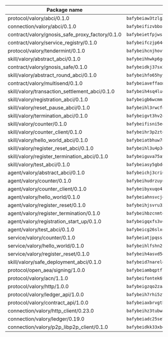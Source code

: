 | Package name                                                  | Package hash                                                  |
| ------------------------------------------------------------- | ------------------------------------------------------------- |
| protocol/valory/abci/0.1.0                                    | `bafybeiaw3tzlg3rkvnn5fcufblktmfwngmxugn4yo7pyjp76zz6aqtqcay` |
| connection/valory/abci/0.1.0                                  | `bafybeifizvbborkmrfx6ur663c6cxzwzptu3ejgjxnu7sjozuaqrudg7um` |
| contract/valory/gnosis_safe_proxy_factory/0.1.0               | `bafybeietfpjwsrhjbamd3wv7io7eeuyxjytgez6cagjc44sx23cugsfkju` |
| contract/valory/service_registry/0.1.0                        | `bafybeifczjp64q2splroc6vgmjnqfauzyuv43f6kfodxrdt2gc2pwtwvcm` |
| protocol/valory/tendermint/0.1.0                              | `bafybeihcnjhovvyyfbkuw5sjyfx2lfd4soeocfqzxz54g67333m6nk5gxq` |
| skill/valory/abstract_abci/0.1.0                              | `bafybeihhwkp6ggbsmaowlhagfdakrjmrrrcq4rzpszuaegfap5ukdrrdcm` |
| contract/valory/gnosis_safe/0.1.0                             | `bafybeidkj37sx2kcdut2hzohfrlpdbzg5mtc2jegk5g5rzktyb7fh4lwf4` |
| skill/valory/abstract_round_abci/0.1.0                        | `bafybeihfo65hyy52uocr7nn2xixssogittahxkmvqkibx4nfqbybqvts3y` |
| contract/valory/multisend/0.1.0                               | `bafybeiaveffaomsnmsc5hx62o77u7ilma6eipox7m5lrwa56737ektva3i` |
| skill/valory/transaction_settlement_abci/0.1.0                | `bafybeih4sq4luq4fh5m7rgkkdoea2pvzszf2sqggj7sl2yop44zzo5we3u` |
| skill/valory/registration_abci/0.1.0                          | `bafybeigb6wcmmcvmhlbrf4fiugykzmnk7gjgakc4dtt4uvm3g556bhhfym` |
| skill/valory/reset_pause_abci/0.1.0                           | `bafybeihl3rwcf4uqes6xdzkaf4s2fvojfzaeegxu3j5fzdx3vcucdoexmi` |
| skill/valory/termination_abci/0.1.0                           | `bafybeigvt3hv24vzgtvet7fltmjyqamz5ohumngde7c55tcu2m3szkme5i` |
| skill/valory/counter/0.1.0                                    | `bafybeifisni5eqldoxz6mjwiw7fzryoicqhv65qwtq23ucqo55fxas6w2m` |
| skill/valory/counter_client/0.1.0                             | `bafybeihr3p2ztqpbgzuo4xi7gwq4hjcc3khibirritnxkajaugshlzxjke` |
| skill/valory/hello_world_abci/0.1.0                           | `bafybeiatbhuw7nawj6j3hioukyhdk7kulw5dfiie4baroobikfbhbzgl6m` |
| skill/valory/register_reset_abci/0.1.0                        | `bafybeihl3u4p3gwgv3uaky34xsuun3prfnkekndcdxuvnpvyv4q6haud5m` |
| skill/valory/register_termination_abci/0.1.0                  | `bafybeiguva75aycrvrc4g2uvqem7zh62iwyn5z3rasqwyhe3djxwxtfpiy` |
| skill/valory/test_abci/0.1.0                                  | `bafybeiasy5gbdqbkpqgwp4wz2lkzde5ohnmdcfc6mx2dojvturewjuljwe` |
| agent/valory/abstract_abci/0.1.0                              | `bafybeichj3cri6gmoqfy2sr4osepi3j6gydotkrqicsrbljdbvth2unske` |
| agent/valory/counter/0.1.0                                    | `bafybeihudrzuydzomzzfimdeo4osvjwolqye6wqazdycr7ks32kx4sb3vi` |
| agent/valory/counter_client/0.1.0                             | `bafybeibyxuqo4itomksd6wvr3loblr2ba4jxa4x3wvtgr3rofpl5xueaaa` |
| agent/valory/hello_world/0.1.0                                | `bafybeiahnsvcjdoap4tjfxaexrzhm7qcgd4eok4mlrzgdqt25d2gsnrdqa` |
| agent/valory/register_reset/0.1.0                             | `bafybeihjsvru32btiq6omrpmjt4boshypqtg2vglbgpvkgxrsh37ucccvi` |
| agent/valory/register_termination/0.1.0                       | `bafybeihbzcnmton5o5mfxrlpkojpxdhihgyj2gp5nu4vegz6hqbnopyjaq` |
| agent/valory/registration_start_up/0.1.0                      | `bafybeigqxfs3ve6c44dm7dm6nfliwfaf5rtewcoa7sdx5m5muxwxxiyhkm` |
| agent/valory/test_abci/0.1.0                                  | `bafybeicg26slxq4gkcu67n5ifoq6noqvjyishxsx2i3uuuivper4adkjjq` |
| service/valory/counter/0.1.0                                  | `bafybeiatjpqssigagb5ergjehn5xietc25pff5aviezn3sct53rcs54y3m` |
| service/valory/hello_world/0.1.0                              | `bafybeihlfshn2cavslovdeijojvtduss7ufb2qhqtz4f2fxatpggdwlpaq` |
| service/valory/register_reset/0.1.0                           | `bafybeih4asvd5ekoimey4wbtahsiwuz2xeia62qahcqk72zetsx4qw7k4u` |
| skill/valory/safe_deployment_abci/0.1.0                       | `bafybeid7narelebggf5fpnd2uze4qugcvb4ew4apgkqya3ut67qpbofqua` |
| protocol/open_aea/signing/1.0.0                               | `bafybeiambqptflge33eemdhis2whik67hjplfnqwieoa6wblzlaf7vuo44` |
| protocol/valory/acn/1.1.0                                     | `bafybeifontek6tvaecatoauiule3j3id6xoktpjubvuqi3h2jkzqg7zh7a` |
| protocol/valory/http/1.0.0                                    | `bafybeigzqo2zaakcjtzzsm6dh4x73v72xg6ctk6muyp5uq5ueb7y34fbxy` |
| protocol/valory/ledger_api/1.0.0                              | `bafybeih7rhi5zvfvwakx5ifgxsz2cfipeecsh7bm3gnudjxtvhrygpcftq` |
| protocol/valory/contract_api/1.0.0                            | `bafybeiaxbrvgtbdrh4lslskuxyp4awyr4whcx3nqq5yrr6vimzsxg5dy64` |
| connection/valory/http_client/0.23.0                          | `bafybeihz3tubwado7j3wlivndzzuj3c6fdsp4ra5r3nqixn3ufawzo3wii` |
| connection/valory/ledger/0.19.0                               | `bafybeiadc25se7dgnn4mufztwpzdono4xsfs45qknzdqyi3gckn6ccuv44` |
| connection/valory/p2p_libp2p_client/0.1.0                     | `bafybeidkk33xbga54szmitk6uwsi3ef56hbbdbuasltqtiyki34hgfpnxa` |

